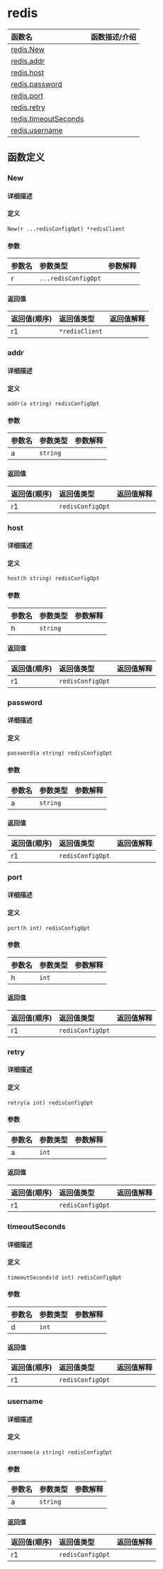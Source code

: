 # redis

|函数名|函数描述/介绍|
|:------|:--------|
| [redis.New](#new) ||
| [redis.addr](#addr) ||
| [redis.host](#host) ||
| [redis.password](#password) ||
| [redis.port](#port) ||
| [redis.retry](#retry) ||
| [redis.timeoutSeconds](#timeoutseconds) ||
| [redis.username](#username) ||


## 函数定义
### New

#### 详细描述


#### 定义

`New(r ...redisConfigOpt) *redisClient`

#### 参数
|参数名|参数类型|参数解释|
|:-----------|:---------- |:-----------|
| r | `...redisConfigOpt` |   |

#### 返回值
|返回值(顺序)|返回值类型|返回值解释|
|:-----------|:---------- |:-----------|
| r1 | `*redisClient` |   |


### addr

#### 详细描述


#### 定义

`addr(a string) redisConfigOpt`

#### 参数
|参数名|参数类型|参数解释|
|:-----------|:---------- |:-----------|
| a | `string` |   |

#### 返回值
|返回值(顺序)|返回值类型|返回值解释|
|:-----------|:---------- |:-----------|
| r1 | `redisConfigOpt` |   |


### host

#### 详细描述


#### 定义

`host(h string) redisConfigOpt`

#### 参数
|参数名|参数类型|参数解释|
|:-----------|:---------- |:-----------|
| h | `string` |   |

#### 返回值
|返回值(顺序)|返回值类型|返回值解释|
|:-----------|:---------- |:-----------|
| r1 | `redisConfigOpt` |   |


### password

#### 详细描述


#### 定义

`password(a string) redisConfigOpt`

#### 参数
|参数名|参数类型|参数解释|
|:-----------|:---------- |:-----------|
| a | `string` |   |

#### 返回值
|返回值(顺序)|返回值类型|返回值解释|
|:-----------|:---------- |:-----------|
| r1 | `redisConfigOpt` |   |


### port

#### 详细描述


#### 定义

`port(h int) redisConfigOpt`

#### 参数
|参数名|参数类型|参数解释|
|:-----------|:---------- |:-----------|
| h | `int` |   |

#### 返回值
|返回值(顺序)|返回值类型|返回值解释|
|:-----------|:---------- |:-----------|
| r1 | `redisConfigOpt` |   |


### retry

#### 详细描述


#### 定义

`retry(a int) redisConfigOpt`

#### 参数
|参数名|参数类型|参数解释|
|:-----------|:---------- |:-----------|
| a | `int` |   |

#### 返回值
|返回值(顺序)|返回值类型|返回值解释|
|:-----------|:---------- |:-----------|
| r1 | `redisConfigOpt` |   |


### timeoutSeconds

#### 详细描述


#### 定义

`timeoutSeconds(d int) redisConfigOpt`

#### 参数
|参数名|参数类型|参数解释|
|:-----------|:---------- |:-----------|
| d | `int` |   |

#### 返回值
|返回值(顺序)|返回值类型|返回值解释|
|:-----------|:---------- |:-----------|
| r1 | `redisConfigOpt` |   |


### username

#### 详细描述


#### 定义

`username(a string) redisConfigOpt`

#### 参数
|参数名|参数类型|参数解释|
|:-----------|:---------- |:-----------|
| a | `string` |   |

#### 返回值
|返回值(顺序)|返回值类型|返回值解释|
|:-----------|:---------- |:-----------|
| r1 | `redisConfigOpt` |   |


